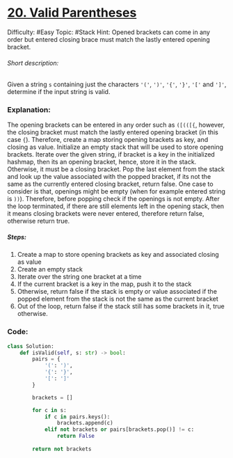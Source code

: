 # [20. Valid Parentheses](https://leetcode.com/problems/valid-parentheses/)

Difficulty:  #Easy 
Topic: #Stack 
Hint: Opened brackets can come in any order but entered closing brace must match the lastly entered opening bracket.

###### Short description:
Given a string `s` containing just the characters `'('`, `')'`, `'{'`, `'}'`, `'['` and `']'`, determine if the input string is valid.

### Explanation:

The opening brackets can be entered in any order such as `([(([{`, however, the closing bracket must match the lastly entered opening bracket (in this case `{`). Therefore, create a map storing opening brackets as key, and closing as value. Initialize an empty stack that will be used to store opening brackets. Iterate over the given string, if bracket is a key in the initialized hashmap, then its an opening bracket, hence, store it in the stack. Otherwise, it must be a closing bracket. Pop the last element from the stack and look up the value associated with the popped bracket, if its not the same as the currently entered closing bracket, return false. One case to consider is that, openings might be empty (when for example entered string is `))`). Therefore, before popping check if the openings is not empty. After the loop terminated, if there are still elements left in the opening stack, then it means closing brackets were never entered, therefore return false, otherwise return true.

##### Steps:

1. Create a map to store opening brackets as key and associated closing as value
2. Create an empty stack
3. Iterate over the string one bracket at a time
4. If the current bracket is a key in the map, push it to the stack
5. Otherwise, return false if the stack is empty or value associated if the popped element from the stack is not the same as the current bracket
6. Out of the loop, return false if the stack still has some brackets in it, true otherwise.


### Code:

```python
class Solution:
    def isValid(self, s: str) -> bool:
        pairs = {
            '(': ')',
            '{': '}',
            '[': ']'
        }

        brackets = []

        for c in s:
            if c in pairs.keys():
                brackets.append(c)
            elif not brackets or pairs[brackets.pop()] != c:
                return False                
        
        return not brackets
```
